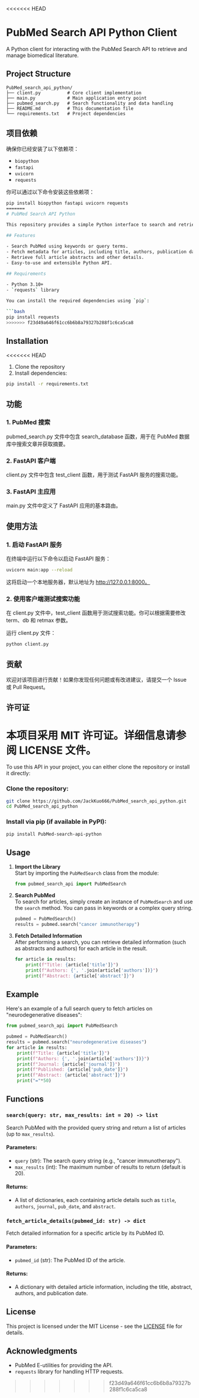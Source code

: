 <<<<<<< HEAD
# PubMed Search API Python Client

A Python client for interacting with the PubMed Search API to retrieve and manage biomedical literature.

## Project Structure

```
PubMed_search_api_python/
├── client.py          # Core client implementation
├── main.py            # Main application entry point
├── pubmed_search.py   # Search functionality and data handling
├── README.md          # This documentation file
└── requirements.txt   # Project dependencies
```


## 项目依赖
确保你已经安装了以下依赖项：
- `biopython`
- `fastapi`
- `uvicorn`
- `requests`

你可以通过以下命令安装这些依赖项：
```bash
pip install biopython fastapi uvicorn requests
=======
# PubMed Search API Python

This repository provides a simple Python interface to search and retrieve articles from PubMed, a database of biomedical literature. It utilizes the PubMed API (Entrez Programming Utilities, E-utilities) to fetch data, which can then be processed and analyzed.

## Features

- Search PubMed using keywords or query terms.
- Fetch metadata for articles, including title, authors, publication date, and more.
- Retrieve full article abstracts and other details.
- Easy-to-use and extensible Python API.
  
## Requirements

- Python 3.10+
- `requests` library

You can install the required dependencies using `pip`:

```bash
pip install requests
>>>>>>> f23d49a646f61cc6b6b8a79327b288f1c6ca5ca8
```

## Installation

<<<<<<< HEAD
1. Clone the repository
2. Install dependencies:
```bash
pip install -r requirements.txt
```


## 功能
### 1. PubMed 搜索
pubmed_search.py 文件中包含 search_database 函数，用于在 PubMed 数据库中搜索文章并获取摘要。

### 2. FastAPI 客户端
client.py 文件中包含 test_client 函数，用于测试 FastAPI 服务的搜索功能。

### 3. FastAPI 主应用
main.py 文件中定义了 FastAPI 应用的基本路由。

## 使用方法
### 1. 启动 FastAPI 服务
在终端中运行以下命令以启动 FastAPI 服务：

```bash
uvicorn main:app --reload
```
这将启动一个本地服务器，默认地址为 http://127.0.0.1:8000。

### 2. 使用客户端测试搜索功能
在 client.py 文件中，test_client 函数用于测试搜索功能。你可以根据需要修改 term、db 和 retmax 参数。

运行 client.py 文件：

```bash
python client.py
```
## 贡献
欢迎对该项目进行贡献！如果你发现任何问题或有改进建议，请提交一个 Issue 或 Pull Request。

## 许可证
本项目采用 MIT 许可证。详细信息请参阅 LICENSE 文件。
=======
To use this API in your project, you can either clone the repository or install it directly:

### Clone the repository:

```bash
git clone https://github.com/JackKuo666/PubMed_search_api_python.git
cd PubMed_search_api_python
```

### Install via pip (if available in PyPI):

```bash
pip install PubMed-search-api-python
```

## Usage

1. **Import the Library**  
   Start by importing the `PubMedSearch` class from the module:

   ```python
   from pubmed_search_api import PubMedSearch
   ```

2. **Search PubMed**  
   To search for articles, simply create an instance of `PubMedSearch` and use the `search` method. You can pass in keywords or a complex query string.

   ```python
   pubmed = PubMedSearch()
   results = pubmed.search("cancer immunotherapy")
   ```

3. **Fetch Detailed Information**  
   After performing a search, you can retrieve detailed information (such as abstracts and authors) for each article in the result.

   ```python
   for article in results:
       print(f"Title: {article['title']}")
       print(f"Authors: {', '.join(article['authors'])}")
       print(f"Abstract: {article['abstract']}")
   ```

## Example

Here's an example of a full search query to fetch articles on "neurodegenerative diseases":

```python
from pubmed_search_api import PubMedSearch

pubmed = PubMedSearch()
results = pubmed.search("neurodegenerative diseases")
for article in results:
    print(f"Title: {article['title']}")
    print(f"Authors: {', '.join(article['authors'])}")
    print(f"Journal: {article['journal']}")
    print(f"Published: {article['pub_date']}")
    print(f"Abstract: {article['abstract']}")
    print("="*50)
```

## Functions

### `search(query: str, max_results: int = 20) -> list`

Search PubMed with the provided query string and return a list of articles (up to `max_results`).

#### Parameters:
- `query` (str): The search query string (e.g., "cancer immunotherapy").
- `max_results` (int): The maximum number of results to return (default is 20).

#### Returns:
- A list of dictionaries, each containing article details such as `title`, `authors`, `journal`, `pub_date`, and `abstract`.

### `fetch_article_details(pubmed_id: str) -> dict`

Fetch detailed information for a specific article by its PubMed ID.

#### Parameters:
- `pubmed_id` (str): The PubMed ID of the article.

#### Returns:
- A dictionary with detailed article information, including the title, abstract, authors, and publication date.

## License

This project is licensed under the MIT License - see the [LICENSE](LICENSE) file for details.

## Acknowledgments

- PubMed E-utilities for providing the API.
- `requests` library for handling HTTP requests.
>>>>>>> f23d49a646f61cc6b6b8a79327b288f1c6ca5ca8
